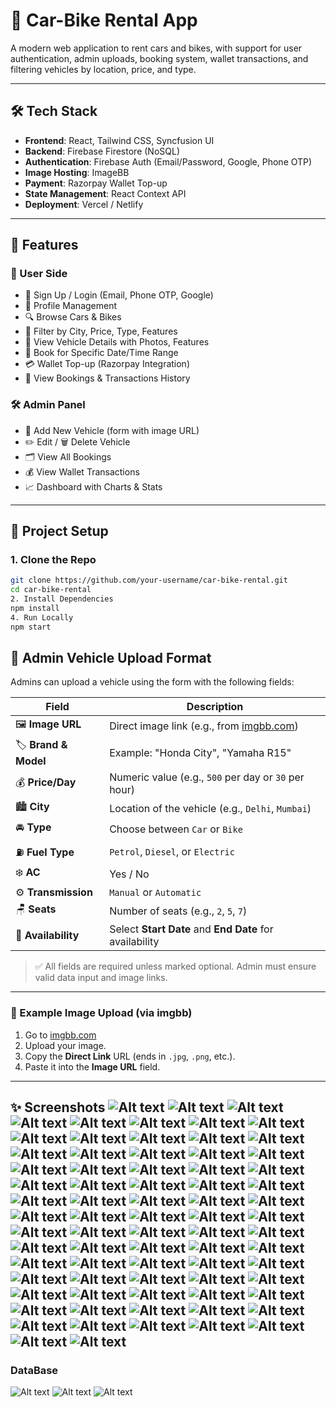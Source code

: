# 🚗 Car-Bike Rental App

A modern web application to rent cars and bikes, with support for user authentication, admin uploads, booking system, wallet transactions, and filtering vehicles by location, price, and type.

---

## 🛠️ Tech Stack

- **Frontend**: React, Tailwind CSS, Syncfusion UI
- **Backend**: Firebase Firestore (NoSQL)
- **Authentication**: Firebase Auth (Email/Password, Google, Phone OTP)
- **Image Hosting**: ImageBB
- **Payment**: Razorpay Wallet Top-up
- **State Management**: React Context API
- **Deployment**: Vercel / Netlify

---

## 🔑 Features

### 👤 User Side
- 🔐 Sign Up / Login (Email, Phone OTP, Google)
- 📃 Profile Management
- 🔍 Browse Cars & Bikes
- 🧭 Filter by City, Price, Type, Features
- 📸 View Vehicle Details with Photos, Features
- 📆 Book for Specific Date/Time Range
- 💳 Wallet Top-up (Razorpay Integration)
- 📜 View Bookings & Transactions History

### 🛠️ Admin Panel
- 🚗 Add New Vehicle (form with image URL)
- ✏️ Edit / 🗑️ Delete Vehicle
- 🗂️ View All Bookings
- 💰 View Wallet Transactions
- 📈 Dashboard with Charts & Stats

---

## 🔧 Project Setup

### 1. Clone the Repo
```bash
git clone https://github.com/your-username/car-bike-rental.git
cd car-bike-rental
2. Install Dependencies
npm install
4. Run Locally
npm start
```
## 🚗 Admin Vehicle Upload Format

Admins can upload a vehicle using the form with the following fields:

| Field              | Description                                                                 |
|--------------------|-----------------------------------------------------------------------------|
| 🖼️ **Image URL**     | Direct image link (e.g., from [imgbb.com](https://imgbb.com/))              |
| 🏷️ **Brand & Model** | Example: "Honda City", "Yamaha R15"                                         |
| 💰 **Price/Day**      | Numeric value (e.g., `500` per day or `30` per hour)                        |
| 🏙️ **City**           | Location of the vehicle (e.g., `Delhi`, `Mumbai`)                          |
| 🚘 **Type**           | Choose between `Car` or `Bike`                                             |
| ⛽ **Fuel Type**      | `Petrol`, `Diesel`, or `Electric`                                          |
| ❄️ **AC**             | Yes / No                                                                   |
| ⚙️ **Transmission**   | `Manual` or `Automatic`                                                     |
| 🪑 **Seats**          | Number of seats (e.g., `2`, `5`, `7`)                                       |
| 📅 **Availability**   | Select **Start Date** and **End Date** for availability                    |

> ✅ All fields are required unless marked optional. Admin must ensure valid data input and image links.

---

### 🔗 Example Image Upload (via imgbb)

1. Go to [imgbb.com](https://imgbb.com/)
2. Upload your image.
3. Copy the **Direct Link** URL (ends in `.jpg`, `.png`, etc.).
4. Paste it into the **Image URL** field.

---
✨ Screenshots
![Alt text](https://github.com/vik802207/car-bike-rental-app/blob/main/img/Screenshot%20(645).png?raw=true)
![Alt text](https://github.com/vik802207/car-bike-rental-app/blob/main/img/Screenshot%20(646).png?raw=true)
![Alt text](https://github.com/vik802207/car-bike-rental-app/blob/main/img/Screenshot%20(647).png?raw=true)
![Alt text](https://github.com/vik802207/car-bike-rental-app/blob/main/img/Screenshot%20(648).png?raw=true)
![Alt text](https://github.com/vik802207/car-bike-rental-app/blob/main/img/Screenshot%20(649).png?raw=true)
![Alt text](https://github.com/vik802207/car-bike-rental-app/blob/main/img/Screenshot%20(650).png?raw=true)
![Alt text](https://github.com/vik802207/car-bike-rental-app/blob/main/img/Screenshot%20(651).png?raw=true)
![Alt text](https://github.com/vik802207/car-bike-rental-app/blob/main/img/Screenshot%20(652).png?raw=true)
![Alt text](https://github.com/vik802207/car-bike-rental-app/blob/main/img/Screenshot%20(653).png?raw=true)
![Alt text](https://github.com/vik802207/car-bike-rental-app/blob/main/img/Screenshot%20(654).png?raw=true)
![Alt text](https://github.com/vik802207/car-bike-rental-app/blob/main/img/Screenshot%20(655).png?raw=true)
![Alt text](https://github.com/vik802207/car-bike-rental-app/blob/main/img/Screenshot%20(656).png?raw=true)
![Alt text](https://github.com/vik802207/car-bike-rental-app/blob/main/img/Screenshot%20(657).png?raw=true)
![Alt text](https://github.com/vik802207/car-bike-rental-app/blob/main/img/Screenshot%20(658).png?raw=true)
![Alt text](https://github.com/vik802207/car-bike-rental-app/blob/main/img/Screenshot%20(659).png?raw=true)
![Alt text](https://github.com/vik802207/car-bike-rental-app/blob/main/img/Screenshot%20(660).png?raw=true)
![Alt text](https://github.com/vik802207/car-bike-rental-app/blob/main/img/Screenshot%20(661).png?raw=true)
![Alt text](https://github.com/vik802207/car-bike-rental-app/blob/main/img/Screenshot%20(662).png?raw=true)
![Alt text](https://github.com/vik802207/car-bike-rental-app/blob/main/img/Screenshot%20(663).png?raw=true)
![Alt text](https://github.com/vik802207/car-bike-rental-app/blob/main/img/Screenshot%20(664).png?raw=true)
![Alt text](https://github.com/vik802207/car-bike-rental-app/blob/main/img/Screenshot%20(665).png?raw=true)
![Alt text](https://github.com/vik802207/car-bike-rental-app/blob/main/img/Screenshot%20(666).png?raw=true)
![Alt text](https://github.com/vik802207/car-bike-rental-app/blob/main/img/Screenshot%20(667).png?raw=true)
![Alt text](https://github.com/vik802207/car-bike-rental-app/blob/main/img/Screenshot%20(668).png?raw=true)
![Alt text](https://github.com/vik802207/car-bike-rental-app/blob/main/img/Screenshot%20(669).png?raw=true)
![Alt text](https://github.com/vik802207/car-bike-rental-app/blob/main/img/Screenshot%20(670).png?raw=true)
![Alt text](https://github.com/vik802207/car-bike-rental-app/blob/main/img/Screenshot%20(671).png?raw=true)
![Alt text](https://github.com/vik802207/car-bike-rental-app/blob/main/img/Screenshot%20(672).png?raw=true)
![Alt text](https://github.com/vik802207/car-bike-rental-app/blob/main/img/Screenshot%20(673).png?raw=true)
![Alt text](https://github.com/vik802207/car-bike-rental-app/blob/main/img/Screenshot%20(674).png?raw=true)
![Alt text](https://github.com/vik802207/car-bike-rental-app/blob/main/img/Screenshot%20(675).png?raw=true)
![Alt text](https://github.com/vik802207/car-bike-rental-app/blob/main/img/Screenshot%20(676).png?raw=true)
![Alt text](https://github.com/vik802207/car-bike-rental-app/blob/main/img/Screenshot%20(677).png?raw=true)
![Alt text](https://github.com/vik802207/car-bike-rental-app/blob/main/img/Screenshot%20(678).png?raw=true)
![Alt text](https://github.com/vik802207/car-bike-rental-app/blob/main/img/Screenshot%20(679).png?raw=true)
![Alt text](https://github.com/vik802207/car-bike-rental-app/blob/main/img/Screenshot%20(680).png?raw=true)
![Alt text](https://github.com/vik802207/car-bike-rental-app/blob/main/img/Screenshot%20(681).png?raw=true)
![Alt text](https://github.com/vik802207/car-bike-rental-app/blob/main/img/Screenshot%20(682).png?raw=true)
![Alt text](https://github.com/vik802207/car-bike-rental-app/blob/main/img/Screenshot%20(683).png?raw=true)
![Alt text](https://github.com/vik802207/car-bike-rental-app/blob/main/img/Screenshot%20(684).png?raw=true)
![Alt text](https://github.com/vik802207/car-bike-rental-app/blob/main/img/Screenshot%20(685).png?raw=true)
![Alt text](https://github.com/vik802207/car-bike-rental-app/blob/main/img/Screenshot%20(686).png?raw=true)
![Alt text](https://github.com/vik802207/car-bike-rental-app/blob/main/img/Screenshot%20(687).png?raw=true)
![Alt text](https://github.com/vik802207/car-bike-rental-app/blob/main/img/Screenshot%20(688).png?raw=true)
![Alt text](https://github.com/vik802207/car-bike-rental-app/blob/main/img/Screenshot%20(689).png?raw=true)
![Alt text](https://github.com/vik802207/car-bike-rental-app/blob/main/img/Screenshot%20(690).png?raw=true)
![Alt text](https://github.com/vik802207/car-bike-rental-app/blob/main/img/Screenshot%20(691).png?raw=true)
![Alt text](https://github.com/vik802207/car-bike-rental-app/blob/main/img/Screenshot%20(692).png?raw=true)
![Alt text](https://github.com/vik802207/car-bike-rental-app/blob/main/img/Screenshot%20(693).png?raw=true)
![Alt text](https://github.com/vik802207/car-bike-rental-app/blob/main/img/Screenshot%20(694).png?raw=true)
![Alt text](https://github.com/vik802207/car-bike-rental-app/blob/main/img/Screenshot%20(695).png?raw=true)
![Alt text](https://github.com/vik802207/car-bike-rental-app/blob/main/img/Screenshot%20(696).png?raw=true)
![Alt text](https://github.com/vik802207/car-bike-rental-app/blob/main/img/Screenshot%20(697).png?raw=true)
![Alt text](https://github.com/vik802207/car-bike-rental-app/blob/main/img/Screenshot%20(698).png?raw=true)
![Alt text](https://github.com/vik802207/car-bike-rental-app/blob/main/img/Screenshot%20(699).png?raw=true)
![Alt text](https://github.com/vik802207/car-bike-rental-app/blob/main/img/Screenshot%20(700).png?raw=true)
![Alt text](https://github.com/vik802207/car-bike-rental-app/blob/main/img/Screenshot%20(701).png?raw=true)
![Alt text](https://github.com/vik802207/car-bike-rental-app/blob/main/img/Screenshot%20(702).png?raw=true)
![Alt text](https://github.com/vik802207/car-bike-rental-app/blob/main/img/Screenshot%20(703).png?raw=true)
![Alt text](https://github.com/vik802207/car-bike-rental-app/blob/main/img/Screenshot%20(704).png?raw=true)
![Alt text](https://github.com/vik802207/car-bike-rental-app/blob/main/img/Screenshot%20(705).png?raw=true)
![Alt text](https://github.com/vik802207/car-bike-rental-app/blob/main/img/Screenshot%20(706).png?raw=true)
![Alt text](https://github.com/vik802207/car-bike-rental-app/blob/main/img/Screenshot%20(707).png?raw=true)
![Alt text](https://github.com/vik802207/car-bike-rental-app/blob/main/img/Screenshot%20(708).png?raw=true)
![Alt text](https://github.com/vik802207/car-bike-rental-app/blob/main/img/Screenshot%20(709).png?raw=true)
![Alt text](https://github.com/vik802207/car-bike-rental-app/blob/main/img/Screenshot%20(710).png?raw=true)
![Alt text](https://github.com/vik802207/car-bike-rental-app/blob/main/img/Screenshot%20(711).png?raw=true)
![Alt text](https://github.com/vik802207/car-bike-rental-app/blob/main/img/Screenshot%20(712).png?raw=true)
![Alt text](https://github.com/vik802207/car-bike-rental-app/blob/main/img/Screenshot%20(713).png?raw=true)
![Alt text](https://github.com/vik802207/car-bike-rental-app/blob/main/img/Screenshot%20(714).png?raw=true)
![Alt text](https://github.com/vik802207/car-bike-rental-app/blob/main/img/Screenshot%20(715).png?raw=true)
![Alt text](https://github.com/vik802207/car-bike-rental-app/blob/main/img/Screenshot%20(716).png?raw=true)
![Alt text](https://github.com/vik802207/car-bike-rental-app/blob/main/img/Screenshot%20(717).png?raw=true)
![Alt text](https://github.com/vik802207/car-bike-rental-app/blob/main/img/Screenshot%20(718).png?raw=true)
![Alt text](https://github.com/vik802207/car-bike-rental-app/blob/main/img/Screenshot%20(719).png?raw=true)
---
### DataBase
![Alt text](https://github.com/vik802207/car-bike-rental-app/blob/main/img/Screenshot%20(720).png?raw=true)
![Alt text](https://github.com/vik802207/car-bike-rental-app/blob/main/img/Screenshot%20(721).png?raw=true)
![Alt text](https://github.com/vik802207/car-bike-rental-app/blob/main/img/Screenshot%20(722).png?raw=true)












